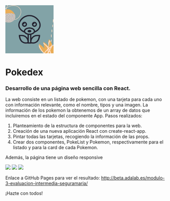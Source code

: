 <img src="https://raw.githubusercontent.com/seguramaria/Pokedex-seguramaria/master/src/images/4.png" width="150"/>

# Pokedex

### Desarrollo de una página web sencilla con React.

La web consiste en un listado de pokemon, con una tarjeta para cada uno con información relevante, como el
nombre, tipos y una imagen. La información de los pokemon la obtenemos de un array de datos que
incluiremos en el estado del componente App.
Pasos realizados:

1. Planteamiento de la estructura de componentes para la web.
2. Creación de una nueva aplicación React con create-react-app.
3. Pintar todas las tarjetas, recogiendo la información de las props.
4. Crear dos componentes, PokeList y Pokemon, respectivamente para el listado y para la card de cada
   Pokemon.

Además, la página tiene un diseño responsive

<img src="https://raw.githubusercontent.com/seguramaria/Pokedex-seguramaria/master/src/images/responsive/16.png" width="200"/>
<img src="https://raw.githubusercontent.com/seguramaria/Pokedex-seguramaria/master/src/images/responsive/17.png" width="200"/>
<img src="https://raw.githubusercontent.com/seguramaria/Pokedex-seguramaria/master/src/images/responsive/18.png" width="150"/>

Enlace a GitHub Pages para ver el resultado: http://beta.adalab.es/modulo-3-evaluacion-intermedia-seguramaria/

¡Hazte con todos!
